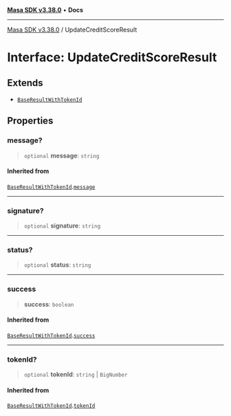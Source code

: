 [**Masa SDK v3.38.0**](../README.md) • **Docs**

***

[Masa SDK v3.38.0](../globals.md) / UpdateCreditScoreResult

# Interface: UpdateCreditScoreResult

## Extends

- [`BaseResultWithTokenId`](BaseResultWithTokenId.md)

## Properties

### message?

> `optional` **message**: `string`

#### Inherited from

[`BaseResultWithTokenId`](BaseResultWithTokenId.md).[`message`](BaseResultWithTokenId.md#message)

***

### signature?

> `optional` **signature**: `string`

***

### status?

> `optional` **status**: `string`

***

### success

> **success**: `boolean`

#### Inherited from

[`BaseResultWithTokenId`](BaseResultWithTokenId.md).[`success`](BaseResultWithTokenId.md#success)

***

### tokenId?

> `optional` **tokenId**: `string` \| `BigNumber`

#### Inherited from

[`BaseResultWithTokenId`](BaseResultWithTokenId.md).[`tokenId`](BaseResultWithTokenId.md#tokenid)
